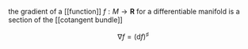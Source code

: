the gradient of a [[function]] $f: M \to \mathbf{R}$ for a differentiable manifold is a section of the [[cotangent bundle]]

$$
\nabla f = \left( \mathrm{d}f \right)^\sharp
$$